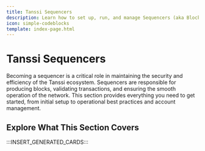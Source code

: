 ```yaml
---
title: Tanssi Sequencers
description: Learn how to set up, run, and manage Sequencers (aka Block producer or collators) to participate in the Tanssi infrastructure protocol and earn rewards.
icon: simple-codeblocks
template: index-page.html
---
```


# Tanssi Sequencers

Becoming a sequencer is a critical role in maintaining the security and efficiency of the Tanssi ecosystem. Sequencers are responsible for producing blocks, validating transactions, and ensuring the smooth operation of the network. This section provides everything you need to get started, from initial setup to operational best practices and account management.

## Explore What This Section Covers

:::INSERT_GENERATED_CARDS::: 